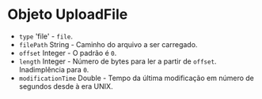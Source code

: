 # Objeto UploadFile

* `type` 'file' - `file`.
* `filePath` String - Caminho do arquivo a ser carregado.
* `offset` Integer - O padrão é `0`.
* `length` Integer - Número de bytes para ler a partir de `offset`. Inadimplência para `0`.
* `modificationTime` Double - Tempo da última modificação em número de segundos desde à era UNIX.
